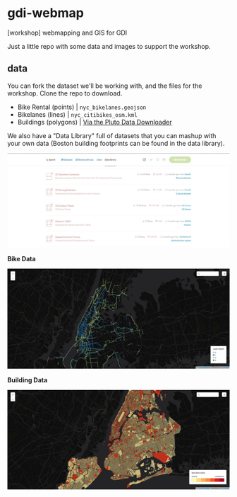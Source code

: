 # gdi-webmap
[workshop] webmapping and GIS for GDI

Just a little repo with some data and images to support the workshop.

## data
You can fork the dataset we'll be working with, and the files for the workshop. Clone the repo to download.

* Bike Rental (points) | `nyc_bikelanes.geojson`
* Bikelanes (lines) | `nyc_citibikes_osm.kml`
* Buildings (polygons) | [Via the Pluto Data Downloader](http://chriswhong.github.io/plutoplus/)

We also have a "Data Library" full of datasets that you can mashup with your own data (Boston building footprints can be found in the data library).

![DataLibrary](https://raw.githubusercontent.com/auremoser/uofm-2015/master/img/2-commondata.png)

**Bike Data**

![Bike Map](https://raw.githubusercontent.com/auremoser/gdi-webmap/master/img/bikemap.jpg)


**Building Data**

![Building Map](https://raw.githubusercontent.com/auremoser/gdi-webmap/master/img/buildingmap.jpg)